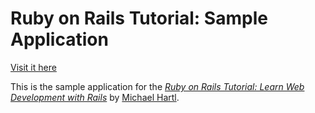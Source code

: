 # Ruby on Rails Tutorial: Sample Application

[Visit it here](https://damp-dawn-29391.herokuapp.com/)

This is the sample application for the
[*Ruby on Rails Tutorial:
Learn Web Development with Rails*](http://www.railstutorial.org/)
by [Michael Hartl](http://www.michaelhartl.com/).
